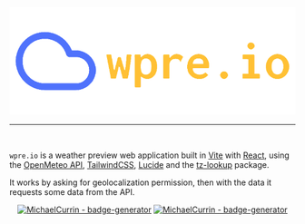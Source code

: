 <div align="center">
	<img src="banner.png" width80%>
</div>
<hr>
<br>

`wpre.io` is a weather preview web application built in [Vite](https://vitejs.dev/) with [React](https://react.dev/), using the [OpenMeteo API](https://open-meteo.com/), [TailwindCSS](https://tailwindcss.com/), [Lucide](https://lucide.dev/) and the [tz-lookup](https://github.com/photostructure/tz-lookup) package.

It works by asking for geolocalization permission, then with the data it requests some data from the API. 

<div align="center">
    <a href="https://github.com/skittlexyz/wpre.io" target="_blank"><img src="https://img.shields.io/static/v1?label=skittlexyz&amp;message=wpre.io&amp;color=4f72fc&amp;logo=github" alt="MichaelCurrin - badge-generator"/></a>
    <a href="https://www.linkedin.com/in/moisescorreagomes/" target="_blank"><img src="https://img.shields.io/static/v1?label=LinkedIn&amp;message=Mois%C3%A9s+Corr%C3%AAa+Gomes&amp;color=4f72fc&amp;logo=linkedin" alt="MichaelCurrin - badge-generator"/></a>
</div>